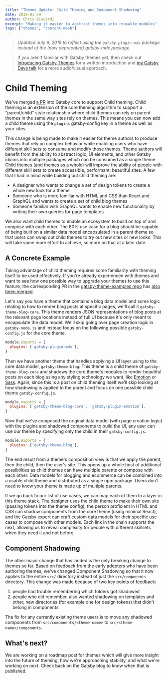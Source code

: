 ```yaml
---
title: "Themes Update: Child Theming and Component Shadowing"
date: 2019-01-29
author: Chris Biscardi
excerpt: "Making it easier to abstract themes into reusable modules"
tags: ["themes", "content-mesh"]
---
```


> _Updated July 9, 2019 to reflect using the `gatsby-plugin-mdx` package instead of the (now deprecated) gatsby-mdx package._

> If you aren't familiar with Gatsby themes yet, then check out [Introducing
> Gatsby
> Themes](/blog/2018-11-11-introducing-gatsby-themes)
> for a written introduction and [my Gatsby Days
> talk](https://youtu.be/wX84vXBpMR8) for a more audio/visual
> approach.

# Child Theming

We've merged [a PR](https://github.com/gatsbyjs/gatsby/pull/10787) into Gatsby
core to support Child theming. Child theming is an extension of the core theming
algorithm to support a "parent/child" style relationship where child themes can
rely on parent themes in the same way sites rely on themes. This means you can
now add a child theme using the `plugins` gatsby-config key in a theme as well as your
sites.

This change is being made to make it easier for theme authors to produce themes
that rely on complex behavior while enabling users who have different skill sets
to consume and modify those themes. Theme authors will benefit from the ability
to abstract logic, UI elements, and other Gatsby idioms into multiple packages
which can be consumed as a single theme. Child themes (and themes as a whole)
will improve the ability of people with different skill sets to create
accessible, performant, beautiful sites. A few that I had in mind while building
out child theming are:

- A designer who wants to change a set of design tokens to create a whole new
  look for a theme
- Someone who is more familiar with HTML and CSS than React and GraphQL and
  wants to create a set of child blog themes
- Someone familiar with GraphQL wants to enable new functionality by writing
  their own queries for page templates

We also want child themes to enable an ecosystem to build on top of and compose
with each other. The 80% use case for a blog should be capable of being built on
a similar data model encapsulated in a parent theme so that users can swap out
child themes to try out new sites or new looks. This will take some more effort
to achieve, so more on that at a later date.

## A Concrete Example

Taking advantage of child theming requires some familiarity with theming itself
to be used effectively. If you're already experienced with themes and want to
see how one possible way to upgrade your themes to use this feature, the
corresponding PR in the [gatsby-theme-examples
repo](https://github.com/ChristopherBiscardi/gatsby-theme-examples) has [also
been
merged](https://github.com/ChristopherBiscardi/gatsby-theme-examples/pull/13).

Let's say you have a theme that contains a blog data model and some logic
relating to how to render blog posts at specific pages, we'll call it
`gatsby-theme-blog-core`. This theme renders JSON representations of blog posts
at the relevant page locations instead of full UI because it's only meant to
encapsulate the data model. We'll skip going over page creation logic in
`gatsby-node.js` and instead focus on the following possible `gatsby-config.js`
for the core theme.

```js:title=gatsby-theme-blog-core/gatsby-config.js
module.exports = {
  plugins: [`gatsby-plugin-mdx`],
}
```

Then we have another theme that handles applying a UI layer using to the core
data model, `gatsby-theme-blog`. This theme is a child theme of
`gatsby-theme-blog-core` and shadows the core theme's modules to render
beautiful posts on each blog using any styling technology we want, like
[Emotion](https://emotion.sh) or [Sass](https://sass-lang.com). Again, since
this is a post on child theming itself we'll skip looking at how shadowing is
applied to the parent and focus on one possible child theme `gatsby-config.js`.

```js:title=gatsby-theme-blog/gatsby-config.js
module.exports = {
  plugins: [`gatsby-theme-blog-core`, `gatsby-plugin-emotion`],
}
```

Now that we've composed the original data model (with page creation logic) with
the plugins and shadowed components to build the UI, any user can use our theme
by specifying only the child in their `gatsby-config.js`.

```js:title=my-site/gatsby-config.js
module.exports = {
  plugins: [`gatsby-theme-blog`],
}
```

The end result from a theme's composition view is that we apply the parent, then
the child, then the user's site. This opens up a whole host of additional
possibilities as child themes can have multiple parents or compose with each
other. Data models for blogging and ecommerce can be combined into a usable
child theme and distributed as a single npm package. Users don't need to know
your theme is made up of multiple parents.

If we go back to our list of use cases, we can map each of them to a layer in
this theme stack. The designer uses the child theme to make their own site
(passing tokens into the theme config), the person proficient in HTML and CSS
can shadow components from the core theme (using minimal React), and the Gatsby
expert can craft custom data models for their specific use cases to compose with
other models. Each link in the chain supports the next, allowing us to reveal
complexity for people with different skillsets when they need it and not before.

## Component Shadowing

The other major change that has landed is the only breaking change to themes so
far. Based on feedback from the early adopters who have been authoring themes,
we've changed Component Shadowing so that it now applies to the entire `src/`
directory instead of just the `src/components` directory. This change was made
because of two key points of feedback:

1. people had trouble remembering which folders got shadowed
2. people who did remember, also wanted shadowing on templates and other, new
   directories (for example one for design tokens) that didn't belong in
   components

The fix for any currently existing theme users is to move any shadowed
components from `src/components/<theme-name>` to `src/<theme-name>/components`.

## What's next?

We are working on a roadmap post for themes which will give more insight into
the future of theming, how we're approaching stability, and what we're working
on next. Check back on the Gatsby blog to know when that is published.

